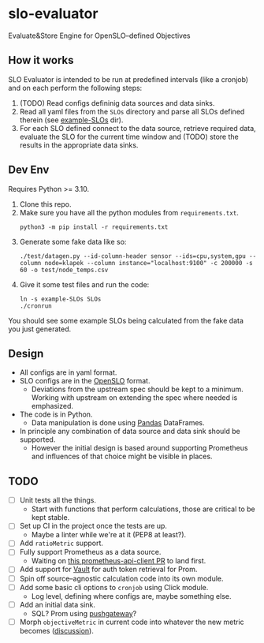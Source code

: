 # slo-evaluator
Evaluate&amp;Store Engine for OpenSLO–defined Objectives

## How it works

SLO Evaluator is intended to be run at predefined intervals (like a cronjob) and on each perform the following steps:

1. (TODO) Read configs defininig data sources and data sinks.
2. Read all yaml files from the `SLOs` directory and parse all SLOs defined therein (see [example-SLOs](example-SLOs) dir).
3. For each SLO defined connect to the data source, retrieve required data, evaluate the SLO for the current time window and (TODO) store the results in the appropriate data sinks.

## Dev Env

Requires Python >= 3.10.

1. Clone this repo.
2. Make sure you have all the python modules from `requirements.txt`.
   ```
   python3 -m pip install -r requirements.txt
   ```
3. Generate some fake data like so:
   ```
   ./test/datagen.py --id-column-header sensor --ids=cpu,system,gpu --column node=klapek --column instance="localhost:9100" -c 200000 -s 60 -o test/node_temps.csv
   ```
4. Give it some test files and run the code:
   ```
   ln -s example-SLOs SLOs
   ./cronrun
   ```

You should see some example SLOs being calculated from the fake data you just generated.

## Design

* All configs are in yaml format.
* SLO configs are in the [OpenSLO](https://github.com/OpenSLO/OpenSLO/) format.
  * Deviations from the upstream spec should be kept to a minimum. Working with upstream on extending the spec where needed is emphasized.
* The code is in Python.
  * Data manipulation is done using [Pandas](https://pandas.pydata.org/) DataFrames.
* In principle any combination of data source and data sink should be supported.
  * However the initial design is based around supporting Prometheus and influences of that choice might be visible in places.

## TODO

* [ ] Unit tests all the things.
  * Start with functions that perform calculations, those are critical to be kept stable.
* [ ] Set up CI in the project once the tests are up.
  * Maybe a linter while we're at it (PEP8 at least?).
* [ ] Add `ratioMetric` support.
* [ ] Fully support Prometheus as a data source.
  * Waiting on [this prometheus-api-client PR](https://github.com/AICoE/prometheus-api-client-python/pull/234) to land first.
* [ ] Add support for [Vault](https://www.vaultproject.io/) for auth token retrieval for Prom.
* [ ] Spin off source–agnostic calculation code into its own module.
* [ ] Add some basic cli options to `cronjob` using Click module.
  * Log level, defining where configs are, maybe something else.
* [ ] Add an initial data sink.
  * SQL? Prom using [pushgateway](https://github.com/prometheus/pushgateway)?
* [ ] Morph `objectiveMetric` in current code into whatever the new metric becomes ([discussion](https://gist.github.com/nobl9-mikec/a1a55d97d77f10216be775eaad7221ac#gistcomment-3998338)).
